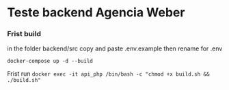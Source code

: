 # Teste backend Agencia Weber

### Frist build
in the folder backend/src copy and paste .env.example then rename for .env

`docker-compose up -d --build`

Frist run
`docker exec -it api_php /bin/bash -c "chmod +x build.sh && ./build.sh"`